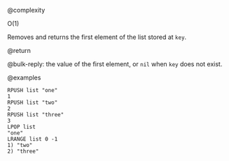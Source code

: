 @complexity

O(1)


Removes and returns the first element of the list stored at `key`.

@return

@bulk-reply: the value of the first element, or `nil` when `key` does not exist.

@examples

    RPUSH list "one"
    1
    RPUSH list "two"
    2
    RPUSH list "three"
    3
    LPOP list
    "one"
    LRANGE list 0 -1
    1) "two"
    2) "three"

